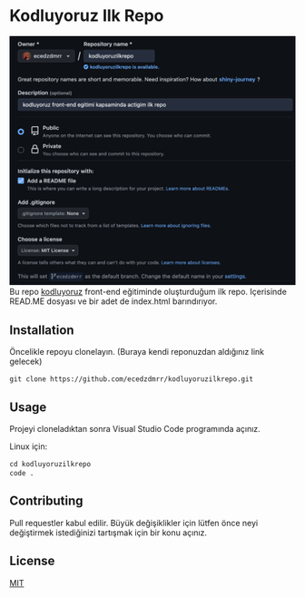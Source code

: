 # Kodluyoruz Ilk Repo
![](images/gitrepo.png)
Bu repo [kodluyoruz][1] front-end eğitiminde oluşturduğum ilk repo. Içerisinde READ.ME dosyası ve bir adet de index.html barındırıyor.
## Installation
Öncelikle repoyu clonelayın. (Buraya kendi reponuzdan aldığınız link gelecek)
```
git clone https://github.com/ecedzdmrr/kodluyoruzilkrepo.git
```
## Usage
Projeyi cloneladıktan sonra Visual Studio Code programında açınız.

Linux için:
```
cd kodluyoruzilkrepo
code .
```
## Contributing
Pull requestler kabul edilir. Büyük değişiklikler için lütfen önce neyi değiştirmek istediğinizi tartışmak için bir konu açınız.
## License
[MIT][2]


[1]: https://kodluyoruz.org/
[2]: https://choosealicense.com/licenses/mit/